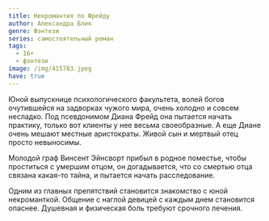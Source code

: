```yaml
---
title: Некромантия по Фрейду
author: Александра Блик
genre: Фэнтези
series: самостоятельный роман
tags:
  - 16+
  - фэнтези
image: /img/415783.jpeg
have: true
---
```

Юной выпускнице психологического факультета, волей богов очутившейся на задворках чужого мира, очень холодно и совсем несладко. Под псевдонимом Диана Фрейд она пытается начать практику, только вот клиенты у нее весьма своеобразные. А еще Диане очень мешают местные аристократы. Живой сын и мертвый отец просто невыносимы.

Молодой граф Винсент Эйнсворт прибыл в родное поместье, чтобы проститься с умершим отцом, он догадывается, что со смертью отца связана какая-то тайна, и пытается начать расследование.

Одним из главных препятствий становится знакомство с юной некроманткой. Общение с наглой девицей с каждым днем становится опаснее. Душевная и физическая боль требуют срочного лечения.